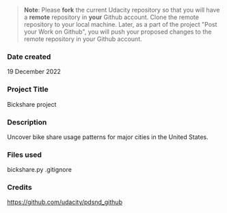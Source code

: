 >**Note**: Please **fork** the current Udacity repository so that you will have a **remote** repository in **your** Github account. Clone the remote repository to your local machine. Later, as a part of the project "Post your Work on Github", you will push your proposed changes to the remote repository in your Github account.

### Date created
19 December 2022

### Project Title
Bickshare project

### Description
Uncover bike share usage patterns for major cities in the United States.

### Files used
bickshare.py
.gitignore

### Credits
https://github.com/udacity/pdsnd_github

